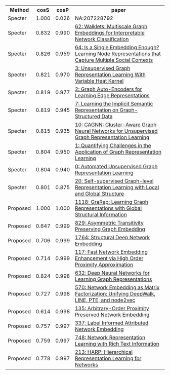<html><table><tr>
<th>Method</th>
<th>cosS</th>
<th>cosP</th>
<th>paper</th>
</tr>
<tr>
<td>Specter</td>
<td>1.000</td>
<td>0.026</td>
<td>NA:207228792</td>
</tr>
<tr>
<td>Specter</td>
<td>0.832</td>
<td>0.990</td>
<td><a href="https://www.semanticscholar.org/paper/37cf46e45777e67676f80c9110bed675a9840590">62: Walklets: Multiscale Graph Embeddings for Interpretable Network Classification</a></td>
</tr>
<tr>
<td>Specter</td>
<td>0.826</td>
<td>0.959</td>
<td><a href="https://www.semanticscholar.org/paper/e90e92881c4b076069aaa6fd0126c612323e1441">64: Is a Single Embedding Enough? Learning Node Representations that Capture Multiple Social Contexts</a></td>
</tr>
<tr>
<td>Specter</td>
<td>0.821</td>
<td>0.970</td>
<td><a href="https://www.semanticscholar.org/paper/b48fa95aa2a63466c87d176ee2caf4e5b975c085">3: Unsupervised Graph Representation Learning With Variable Heat Kernel</a></td>
</tr>
<tr>
<td>Specter</td>
<td>0.819</td>
<td>0.977</td>
<td><a href="https://www.semanticscholar.org/paper/efd7e9b4ab93309cbd16d728e40026740f32a4eb">2: Graph Auto-Encoders for Learning Edge Representations</a></td>
</tr>
<tr>
<td>Specter</td>
<td>0.819</td>
<td>0.945</td>
<td><a href="https://www.semanticscholar.org/paper/445f91ec9d562918df7aa41fdb457014cdcc23ff">7: Learning the Implicit Semantic Representation on Graph-Structured Data</a></td>
</tr>
<tr>
<td>Specter</td>
<td>0.815</td>
<td>0.935</td>
<td><a href="https://www.semanticscholar.org/paper/093104209c8992362e43faede49fb416ca9c5976">10: CAGNN: Cluster-Aware Graph Neural Networks for Unsupervised Graph Representation Learning</a></td>
</tr>
<tr>
<td>Specter</td>
<td>0.804</td>
<td>0.950</td>
<td><a href="https://www.semanticscholar.org/paper/54445cadce5aba37f119bd0ed75ffec68ae42eb0">1: Quantifying Challenges in the Application of Graph Representation Learning</a></td>
</tr>
<tr>
<td>Specter</td>
<td>0.804</td>
<td>0.940</td>
<td><a href="https://www.semanticscholar.org/paper/23e90e256733b59072f69df93435cd646a552647">0: Automated Unsupervised Graph Representation Learning</a></td>
</tr>
<tr>
<td>Specter</td>
<td>0.801</td>
<td>0.875</td>
<td><a href="https://www.semanticscholar.org/paper/cdc86a4a9cd487eecd722f55da0b004d62e7ffeb">20: Self-supervised Graph-level Representation Learning with Local and Global Structure</a></td>
</tr>
<tr>
<td>Proposed</td>
<td>1.000</td>
<td>1.000</td>
<td><a href="https://www.semanticscholar.org/paper/c2fd72cb2a77941e655b5d949d0d59b01e173c3b">1118: GraRep: Learning Graph Representations with Global Structural Information</a></td>
</tr>
<tr>
<td>Proposed</td>
<td>0.647</td>
<td>0.999</td>
<td><a href="https://www.semanticscholar.org/paper/07627bf7eb649220ffbcdf6bf233e3a4a76e8590">829: Asymmetric Transitivity Preserving Graph Embedding</a></td>
</tr>
<tr>
<td>Proposed</td>
<td>0.706</td>
<td>0.999</td>
<td><a href="https://www.semanticscholar.org/paper/d0b7c8828f0fca4dd901674e8fb5bd464a187664">1764: Structural Deep Network Embedding</a></td>
</tr>
<tr>
<td>Proposed</td>
<td>0.714</td>
<td>0.999</td>
<td><a href="https://www.semanticscholar.org/paper/2633008bab38abb29d0e9588d3ad8f65cce96fcb">117: Fast Network Embedding Enhancement via High Order Proximity Approximation</a></td>
</tr>
<tr>
<td>Proposed</td>
<td>0.824</td>
<td>0.998</td>
<td><a href="https://www.semanticscholar.org/paper/1a37f07606d60df365d74752857e8ce909f700b3">632: Deep Neural Networks for Learning Graph Representations</a></td>
</tr>
<tr>
<td>Proposed</td>
<td>0.727</td>
<td>0.998</td>
<td><a href="https://www.semanticscholar.org/paper/908272f8e6340971600148d4e73f50e1e8843aaf">570: Network Embedding as Matrix Factorization: Unifying DeepWalk, LINE, PTE, and node2vec</a></td>
</tr>
<tr>
<td>Proposed</td>
<td>0.614</td>
<td>0.998</td>
<td><a href="https://www.semanticscholar.org/paper/d1c043b390da0c515d25aceb2c630981d2c909d2">135: Arbitrary-Order Proximity Preserved Network Embedding</a></td>
</tr>
<tr>
<td>Proposed</td>
<td>0.757</td>
<td>0.997</td>
<td><a href="https://www.semanticscholar.org/paper/44044556dae0e21cab058c18f704b15d33bd17c5">337: Label Informed Attributed Network Embedding</a></td>
</tr>
<tr>
<td>Proposed</td>
<td>0.759</td>
<td>0.997</td>
<td><a href="https://www.semanticscholar.org/paper/fce14c6aa64e888456256ac6796744683165a0ff">748: Network Representation Learning with Rich Text Information</a></td>
</tr>
<tr>
<td>Proposed</td>
<td>0.778</td>
<td>0.997</td>
<td><a href="https://www.semanticscholar.org/paper/ee9cc8e663d650ae96405ad680d6447066e6fb23">213: HARP: Hierarchical Representation Learning for Networks</a></td>
</tr>
</table></html>

